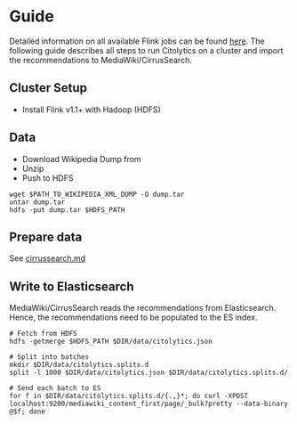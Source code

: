 # Guide

Detailed information on all available Flink jobs can be found [here](support/flink-jobs/README.md). 
The following guide describes all steps to run Citolytics on a cluster and import the recommendations to MediaWiki/CirrusSearch.

## Cluster Setup

- Install Flink v1.1+ with Hadoop (HDFS)

## Data

- Download Wikipedia Dump from
- Unzip
- Push to HDFS

```
wget $PATH_TO_WIKIPEDIA_XML_DUMP -O dump.tar
untar dump.tar
hdfs -put dump.tar $HDFS_PATH
```

## Prepare data

See [cirrussearch.md](flink-jobs/cirrussearch.md)

## Write to Elasticsearch

MediaWiki/CirrusSearch reads the recommendations from Elasticsearch. Hence, the recommendations need to be populated to the ES index.
```
# Fetch from HDFS
hdfs -getmerge $HDFS_PATH $DIR/data/citolytics.json

# Split into batches
mkdir $DIR/data/citolytics.splits.d
split -l 1000 $DIR/data/citolytics.json $DIR/data/citolytics.splits.d/

# Send each batch to ES
for f in $DIR/data/citolytics.splits.d/{.,}*; do curl -XPOST localhost:9200/mediawiki_content_first/page/_bulk?pretty --data-binary @$f; done

```
